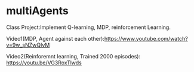 # multiAgents

Class Project:Implement Q-learning, MDP, reinforcement Learning.

Video1(MDP, Agent against each other):https://www.youtube.com/watch?v=9w_sNZwQIvM

Video2(Reinforemnt learning, Trained 2000 episodes): https://youtu.be/VG3RoxTlwds
